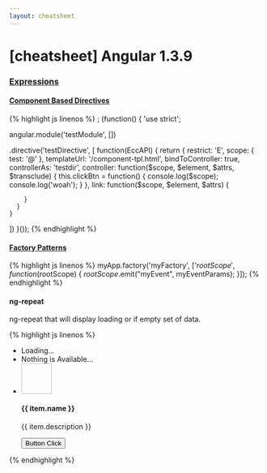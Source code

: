 ```yaml
---
layout: cheatsheet
---
```


# [cheatsheet] Angular 1.3.9

### [Expressions](http://www.w3schools.com/angular/angular_expressions.asp)

#### [Component Based Directives](https://www.airpair.com/angularjs/posts/component-based-angularjs-directives#4-refactoring-components)

{% highlight js linenos %}
  ;
(function() {
  'use strict';

  angular.module('testModule', [])

  .directive('testDirective', [
    function(EccAPI) {
      return {
        restrict: 'E',
        scope: {
          test: '@'
        },
        templateUrl: '/component-tpl.html',
        bindToController: true,
        controllerAs: 'testdir',
        controller: function($scope, $element, $attrs, $transclude) {
          this.clickBtn = function() {
            console.log($scope);
            console.log('woah');
          }
        },
        link: function($scope, $element, $attrs) {

        }
      }
    }
  ])
}());
{% endhighlight %}

#### [Factory Patterns](http://stackoverflow.com/questions/14056874/how-to-emit-events-from-a-factory)

{% highlight js linenos %}
myApp.factory('myFactory', ['$rootScope', function ($rootScope) {
    $rootScope.$emit("myEvent", myEventParams);
}]);
{% endhighlight %}

#### ng-repeat

 ng-repeat that will display loading or if empty set of data.

{% highlight js linenos %}
<ul>
  <li ng-if="outstanding == undefined">
    <i class="fa fa-refresh fa-spin"></i> Loading...
  </li>
  <li ng-if="outstanding.items.length === 0">
    Nothing is Available...
  </li>
  <li ng-if="item.type != 'script'" ng-repeat="item in outstanding.items">
    <img placeholdit width="60" height="60" size="60x60" ng-src="item.url">
    <div class="item-meta">
      <h4>{{ item.name }}</h4>
      <span class="description">
       <p>{{ item.description }}</p>
      </span>
    </div>
    <div class="actions">
      <button ng-click="download(item, outstanding.hashToken)">
        <i class="fa fa-cloud-download"></i> Button Click
      </button>
    </div>
  </li>
</ul>
{% endhighlight %}